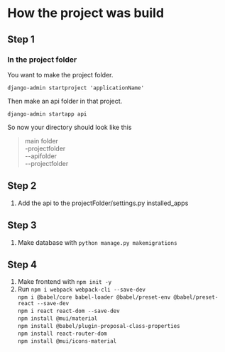 # How the project was build
## Step 1
### In the project folder

You want to make the project folder.

    django-admin startproject 'applicationName'

Then make an api folder in that project.

    django-admin startapp api    

So now your directory should look like this
> main folder <br> -projectfolder<br>--apifolder<br>--projectfolder

## Step 2
1. Add the api to the projectFolder/settings.py installed_apps

## Step 3
1. Make database with `python manage.py makemigrations`

## Step 4
1. Make frontend with `npm init -y`
1. Run `npm i webpack webpack-cli --save-dev`<br>
`npm i @babel/core babel-loader @babel/preset-env @babel/preset-react --save-dev`<br>
`npm i react react-dom --save-dev`<br>
`npm install @mui/material`<br>
`npm install @babel/plugin-proposal-class-properties`<br>
`npm install react-router-dom`<br>
`npm install @mui/icons-material`